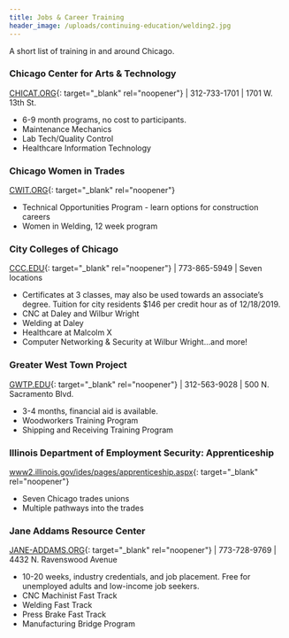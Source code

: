 ```yaml
---
title: Jobs & Career Training
header_image: /uploads/continuing-education/welding2.jpg
---
```


A short list of training in and around Chicago.

### Chicago Center for Arts & Technology

[CHICAT.ORG](http://chicat.org){: target="_blank" rel="noopener"} \| 312-733-1701 \| 1701 W. 13th St.

* 6-9 month programs, no cost to participants.
* Maintenance Mechanics
* Lab Tech/Quality Control
* Healthcare Information Technology

### Chicago Women in Trades

[CWIT.ORG](http://cwit.org){: target="_blank" rel="noopener"}

* Technical Opportunities Program - learn options for construction careers
* Women in Welding, 12 week program

### City Colleges of Chicago

[CCC.EDU](http://ccc.edu){: target="_blank" rel="noopener"} \| 773-865-5949 \| Seven locations

* Certificates at 3 classes, may also be used towards an associate’s degree. Tuition for city residents $146 per credit hour as of 12/18/2019.
* CNC at Daley and Wilbur Wright
* Welding at Daley
* Healthcare at Malcolm X
* Computer Networking & Security at Wilbur Wright…and more\!

### Greater West Town Project

[GWTP.EDU](http://gwtp.edu){: target="_blank" rel="noopener"} \| 312-563-9028 \| 500 N. Sacramento Blvd.

* 3-4 months, financial aid is available.
* Woodworkers Training Program
* Shipping and Receiving Training Program

### Illinois Department of Employment Security: Apprenticeship

[www2.illinois.gov/ides/pages/apprenticeship.aspx](http://www2.illinois.gov/ides/pages/apprenticeship.aspx){: target="_blank" rel="noopener"}

* Seven Chicago trades unions
* Multiple pathways into the trades

### Jane Addams Resource Center

[JANE-ADDAMS.ORG](http://jane-addams.org){: target="_blank" rel="noopener"} \| 773-728-9769 \| 4432 N. Ravenswood Avenue

* 10-20 weeks, industry credentials, and job placement. Free for unemployed adults and low-income job seekers.
* CNC Machinist Fast Track
* Welding Fast Track
* Press Brake Fast Track
* Manufacturing Bridge Program